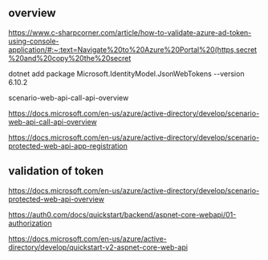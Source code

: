 
## overview

https://www.c-sharpcorner.com/article/how-to-validate-azure-ad-token-using-console-application/#:~:text=Navigate%20to%20Azure%20Portal%20(https,secret%20and%20copy%20the%20secret

dotnet add package Microsoft.IdentityModel.JsonWebTokens --version 6.10.2


scenario-web-api-call-api-overview


https://docs.microsoft.com/en-us/azure/active-directory/develop/scenario-web-api-call-api-overview



https://docs.microsoft.com/en-us/azure/active-directory/develop/scenario-protected-web-api-app-registration


## validation of token


https://docs.microsoft.com/en-us/azure/active-directory/develop/scenario-protected-web-api-overview

https://auth0.com/docs/quickstart/backend/aspnet-core-webapi/01-authorization



https://docs.microsoft.com/en-us/azure/active-directory/develop/quickstart-v2-aspnet-core-web-api




